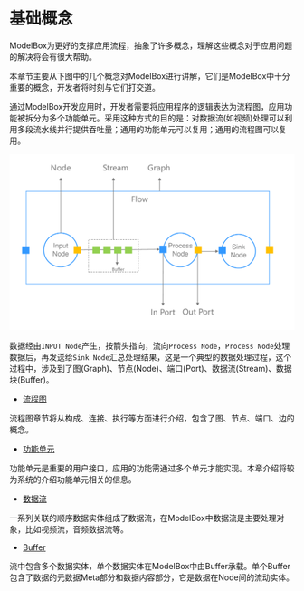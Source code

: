 # 基础概念

ModelBox为更好的支撑应用流程，抽象了许多概念，理解这些概念对于应用问题的解决将会有很大帮助。

本章节主要从下图中的几个概念对ModelBox进行讲解，它们是ModelBox中十分重要的概念，开发者将时刻与它们打交道。

通过ModelBox开发应用时，开发者需要将应用程序的逻辑表达为流程图，应用功能被拆分为多个功能单元。采用这种方式的目的是：对数据流(如视频)处理可以利用多段流水线并行提供吞吐量；通用的功能单元可以复用；通用的流程图可以复用。  

![flow-concept alt rect_w_1000](../assets/images/figure/framework-conception/flow-concept.png)

数据经由`INPUT Node`产生，按箭头指向，流向`Process Node`，`Process Node`处理数据后，再发送给`Sink Node`汇总处理结果，这是一个典型的数据处理过程，这个过程中，涉及到了图(Graph)、节点(Node)、端口(Port)、数据流(Stream)、数据块(Buffer)。

* [流程图](graph.md)

流程图章节将从构成、连接、执行等方面进行介绍，包含了图、节点、端口、边的概念。

* [功能单元](flowunit.md)

功能单元是重要的用户接口，应用的功能需通过多个单元才能实现。本章介绍将较为系统的介绍功能单元相关的信息。

* [数据流](stream.md)

一系列关联的顺序数据实体组成了数据流，在ModelBox中数据流是主要处理对象，比如视频流，音频数据流等。

* [Buffer](buffer.md)

流中包含多个数据实体，单个数据实体在ModelBox中由Buffer承载。单个Buffer包含了数据的元数据Meta部分和数据内容部分，它是数据在Node间的流动实体。
